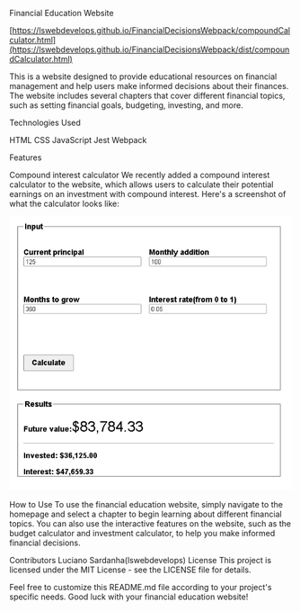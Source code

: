 Financial Education Website

[https://lswebdevelops.github.io/FinancialDecisionsWebpack/compoundCalculator.html](https://lswebdevelops.github.io/FinancialDecisionsWebpack/dist/compoundCalculator.html)

This is a website designed to provide educational resources on financial management and help users make informed decisions about their finances. The website includes several chapters that cover different financial topics, such as setting financial goals, budgeting, investing, and more.

Technologies Used

HTML
CSS
JavaScript
Jest
Webpack

Features

Compound interest calculator
We recently added a compound interest calculator to the website, which allows users to calculate their potential earnings on an investment with compound interest. Here's a screenshot of what the calculator looks like:

![Compound Interest Calculator](src/assets/compoundCalculator.png)


How to Use
To use the financial education website, simply navigate to the homepage and select a chapter to begin learning about different financial topics. You can also use the interactive features on the website, such as the budget calculator and investment calculator, to help you make informed financial decisions.

Contributors
Luciano Sardanha(lswebdevelops)
License
This project is licensed under the MIT License - see the LICENSE file for details.

Feel free to customize this README.md file according to your project's specific needs. Good luck with your financial education website!
